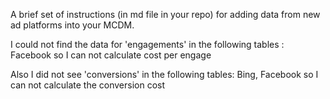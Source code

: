 A brief set of instructions (in md file in your repo) for adding data from new ad platforms into your MCDM.

I could not find the data for 'engagements' in the following tables : Facebook so I can not calculate cost per engage 

Also I did not see 'conversions' in the following tables: Bing, Facebook so I can not calculate the conversion cost 